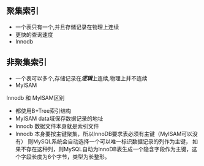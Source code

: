 ﻿聚集索引
-------

- 一个表只有一个,并且存储记录在物理上连续
- 更快的查询速度
- Innodb

非聚集索引
-------

- 一个表可以多个,存储记录在***逻辑***上连续,物理上并不连续
- MyISAM


Innodb 和 MyISAM区别
- 都使用B+Tree索引结构
- MyISAM data域保存数据记录的地址
- Innodb 数据文件本身就是索引文件
- Innodb 本身要按主键聚集，所以InnoDB要求表必须有主键（MyISAM可以没有） 则MySQL系统会自动选择一个可以唯一标识数据记录的列作为主键，
如果不存在这种列，则MySQL自动为InnoDB表生成一个隐含字段作为主键，这个字段长度为6个字节，类型为长整形。